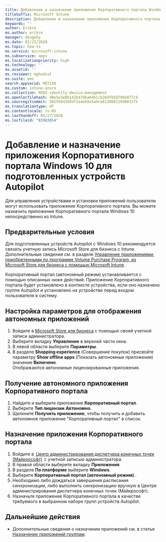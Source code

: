 ```yaml
---
title: Добавление и назначение приложения Корпоративного портала Windows 10 для подготовленных устройств Autopilot
titleSuffix: Microsoft Intune
description: Добавление и назначение приложения Корпоративного портала Windows 10 в Intune для подготовленных устройств Autopilot.
keywords: ''
author: Erikre
ms.author: erikre
manager: dougeby
ms.date: 02/21/2020
ms.topic: how-to
ms.service: microsoft-intune
ms.subservice: apps
ms.localizationpriority: high
ms.technology: ''
ms.assetid: ''
ms.reviewer: mghadial
ms.suite: ems
search.appverid: MET150
ms.custom: intune-azure
ms.collection: M365-identity-device-management
ms.openlocfilehash: d0e5e3e0b142b47dba64b1cb26dfb5d798e877c9
ms.sourcegitcommit: 302556d3b03f1a4eb9a5a9ce6138b8119d901575
ms.translationtype: HT
ms.contentlocale: ru-RU
ms.lasthandoff: 05/27/2020
ms.locfileid: "83983854"
---
```

# <a name="add-and-assign-the-windows-10-company-portal-app-for-autopilot-provisioned-devices"></a>Добавление и назначение приложения Корпоративного портала Windows 10 для подготовленных устройств Autopilot

Для управления устройствами и установки приложений пользователи могут использовать приложение Корпоративного портала. Вы можете назначить приложение Корпоративного портала Windows 10 непосредственно из Intune. 

## <a name="prerequisites"></a>Предварительные условия

Для подготовленных устройств Autopilot с Windows 10 рекомендуется связать учетную запись Microsoft Store для бизнеса с Intune. Дополнительные сведения см. в разделе [Управление приложениями, приобретенными по программе Volume Purchase Program, из Microsoft Store для бизнеса с помощью Microsoft Intune](windows-store-for-business.md).

Корпоративный портал (автономный режим) устанавливается с помощью описанных ниже действий. Приложение Корпоративного портала будет установлено в контексте устройства, если оно назначено группе Autopilot и установлено на устройстве перед входом пользователя в систему. 

## <a name="configure-settings-to-show-offline-app"></a>Настройка параметров для отображения автономных приложений

1. Войдите в [Microsoft Store для бизнеса](https://www.microsoft.com/business-store) с помощью своей учетной записи администратора.
2. Выберите вкладку **Управление** в верхней части окна.
3. В левой области выберите **Параметры**.
4. В разделе **Shopping experience** (Совершение покупок) присвойте параметру **Show offline apps** (Показать автономные приложения) значение **Включено**.  
    Отображаются автономные лицензированные приложения.

## <a name="get-the-offline-company-portal-app"></a>Получение автономного приложения Корпоративного портала

1. Найдите и выберите приложение **Корпоративный портал**.
2. Выберите **Тип лицензии** **Автономно**.
3. Щелкните **Получить приложение**, чтобы получить и добавить автономное приложение "Корпоративный портал" в список.

## <a name="assign-the-company-portal-app"></a>Назначение приложения Корпоративного портала

1. Войдите в  [Центр администрирования диспетчера конечных точек (Майкрософт)](https://go.microsoft.com/fwlink/?linkid=2109431)  с учетной записью администратора. 
2. В правой области выберите вкладку **Приложения**.
3. В разделе **По платформе** выберите **Windows**.
4. Выберите **Корпоративный портал (автономный режим)** .
5. Необходимо либо дождаться завершения расписания синхронизации, либо выполнить синхронизацию вручную в Центре администрирования диспетчера конечных точек (Майкрософт).
6. Назначьте приложение Корпоративного портала в качестве требуемого в выбранном наборе групп устройств Autopilot.

## <a name="next-steps"></a>Дальнейшие действия

- Дополнительные сведения о назначении приложений см. в статье [Назначение приложений группам](apps-deploy.md).

